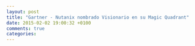 ```yaml
---
layout: post
title: "Gartner - Nutanix nombrado Visionario en su Magic Quadrant"
date: 2015-02-02 19:00:32 +0100
comments: true
categories: 
---
```

